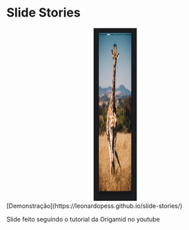 # Slide Stories


<div style="margin: 0 auto; text-align: center">
  <img style="width: 100px; height: 400px" src="Screenshot_1.png" alt="light mode">
</div>
[Demonstração](https://leonardopess.github.io/slide-stories/)

Slide feito seguindo o tutorial da Origamid no youtube

